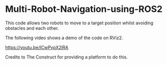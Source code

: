 # Multi-Robot-Navigation-using-ROS2

This code allows two robots to move to a target position whilst avoiding obstacles and each other.

The following video shows a demo of the code on RViz2.

https://youtu.be/ICwPvpX2lRA

Credits to The Construct for providing a platform to do this.
